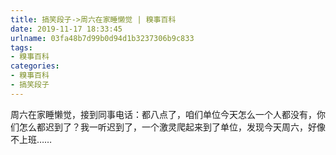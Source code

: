 ```yaml
---
title: 搞笑段子->周六在家睡懒觉 | 糗事百科
date: 2019-11-17 18:33:45
urlname: 03fa48b7d99b0d94d1b3237306b9c833
tags: 
- 糗事百科
categories:
- 糗事百科
- 搞笑段子
---
```

周六在家睡懒觉，接到同事电话：都八点了，咱们单位今天怎么一个人都没有，你们怎么都迟到了？我一听迟到了，一个激灵爬起来到了单位，发现今天周六，好像不上班……


